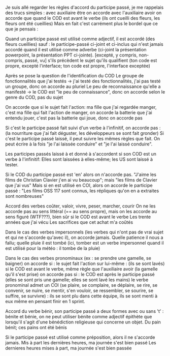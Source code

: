 Je suis allé regarder les règles d'accord du participe passé, 
je me rappelais des trucs simples : avec auxiliaire être on accorde
avec l'auxiliaire avoir on accorde que quand le COD est avant le verbe (ils ont cueilli des fleurs, les fleurs ont été cueillies)
Mais en fait c'est carrément plus le bordel que ce que je pensais : 

Quand un participe passé est utilisé comme adjectif, il est accordé (des fleurs cueillies) sauf :
le participe-passé ci-joint et ci-inclus qui n'est jamais accordé quand il est utilisé comme adverbe (ci-joint la présentation powerpoint, la présentation PPT ci-jointe). 
[excepté, y compris, non-compris, passé, vu] s'ils précèdent le sujet qu'ils qualifient (ton code est propre, excepté l'interface; ton code est propre, l'interface exceptée)

Après se pose la question de l'identification du COD
Le groupe de fonctionnalités que j'ai testés -> j'ai testé des fonctionnalités, j'ai pas testé un groupe, donc on accorde au pluriel
Le peu de reconnaissance qu'elle a manifesté -> le COD est "le peu de connaissance", donc on accorde selon le genre du COD, pas du sujet

On accorde que si le sujet fait l'action: 
ma fille que j'ai regardée manger, c'est ma fille qui fait l'action de manger, on accorde
la batterie que j'ai entendu jouer, c'est pas la batterie qui joue, donc on accorde pas

Si c'est le participe passé fait suivi d'un verbe à l'infinitif, on accorde pas : (la nourriture que j'ai fait déguster, les développeurs se sont fait gronder)
Si c'est le participe passé laissé, il peut suivre les mêmes règles que fait. On peut écrire à la fois "je l'ai laissée conduire" et "je l'ai laissé conduire".

Les participes passés laissé à et donné à s'accordent si son COD est un verbe à l'infinitif: Elles sont laissées à elles-même; les US sont laissé à tester.  

Si le COD du participe passé est 'en' alors on n'accorde pas. "J'aime les films de Christian Clavier j'en ai vu beaucoup"; mais "les films de Clavier que j'ai vus"
Mais si en est utilisé en COI, alors on accorde le participe passé : "Les films OSS 117 sont connus, les répliques qu'on en a extraites sont nombreuses" 

Accord des verbes coûter, valoir, vivre, peser, marcher, courir
On ne les accorde pas au sens littéral (== au sens propre), mais on les accorde au sens figuré (WTF???), bien sûr si le COD est avant le verbe
Les trente années que j'ai vécu
Les sacrifices que cet achat m'a coûtés  

Dans le cas des verbes impersonnels (les verbes qui n'ont pas de vrai sujet et qui ne s'accorde qu'avec il), on accorde jamais. Quelle patience il nous a fallu; quelle pluie il est tombé (ici, tomber est un verbe impersonnel quand il est utilisé pour la météo : il tombe de la pluie)

Dans le cas des verbes pronominaux (ex : se prendre une gamelle, se baigner)
on accorde si : 
le sujet fait l'action sur lui-même : (ils se sont lavés)
si le COD est avant le verbe, même règle que l'auxiliaire avoir (la gamelle qu'il s'est prise)
on accorde pas si : 
le COD est après le participe passé (elles se sont pris une gamelle; elles se sont lavé les mains)
le verbe pronominal admet un COI (se plaire, se complaire, se déplaire, se rire, se convenir, se nuire, se mentir, s'en vouloir, se ressembler, se sourire, se suffire, se survivre) : ils se sont plu dans cette équipe, ils se sont menti à eux même en pensant finir en 1 sprint.

Accord du verbe bénir, son participe passé a deux formes avec ou sans 't' : bénite et bénie, on ne peut utiliser bénite comme adjectif épithète que lorsqu'il s'agit d'une bénédiction religieuse qui concerne un objet.  Du pain bénit; ces pains ont été bénis

Si le participe passé est utilisé comme préposition, alors il ne s'accorde jamais. 
Mis à part les dernières heures, ma journée s'est bien passé
Les dernieres heures mises à part, ma journée s'est bien passée

 
